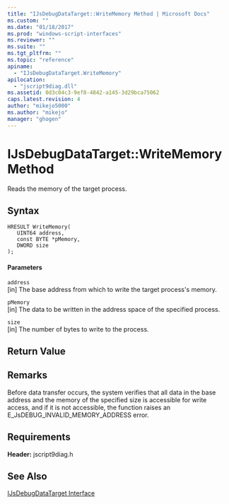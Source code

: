 ```yaml
---
title: "IJsDebugDataTarget::WriteMemory Method | Microsoft Docs"
ms.custom: ""
ms.date: "01/18/2017"
ms.prod: "windows-script-interfaces"
ms.reviewer: ""
ms.suite: ""
ms.tgt_pltfrm: ""
ms.topic: "reference"
apiname: 
  - "IJsDebugDataTarget.WriteMemory"
apilocation: 
  - "jscript9diag.dll"
ms.assetid: 0d3c04c3-9ef8-4842-a145-3d29bca75062
caps.latest.revision: 4
author: "mikejo5000"
ms.author: "mikejo"
manager: "ghogen"
---
```

# IJsDebugDataTarget::WriteMemory Method
Reads the memory of the target process.  
  
## Syntax  
  
```  
HRESULT WriteMemory(  
   UINT64 address,  
   const BYTE *pMemory,  
   DWORD size  
);  
```  
  
#### Parameters  
 `address`  
 [in] The base address from which to write the target process's memory.  
  
 `pMemory`  
 [in] The data to be written in the address space of the specified process.  
  
 `size`  
 [in] The number of bytes to write to the process.  
  
## Return Value  
  
## Remarks  
 Before data transfer occurs, the system verifies that all data in the base address and the memory of the specified size is accessible for write access, and if it is not accessible, the function raises an E_JsDEBUG_INVALID_MEMORY_ADDRESS error.  
  
## Requirements  
 **Header:** jscript9diag.h  
  
## See Also  
 [IJsDebugDataTarget Interface](../../winscript/reference/ijsdebugdatatarget-interface.md)